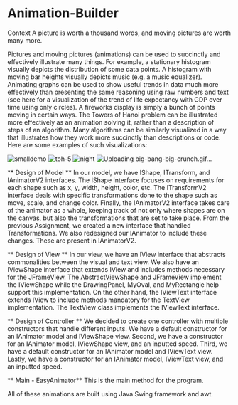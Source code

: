 # Animation-Builder

Context
A picture is worth a thousand words, and moving pictures are worth many more.

Pictures and moving pictures (animations) can be used to succinctly and effectively illustrate many things. For example, a stationary histogram visually depicts the distribution of some data points. A histogram with moving bar heights visually depicts music (e.g. a music equalizer). Animating graphs can be used to show useful trends in data much more effectively than presenting the same reasoning using raw numbers and text (see here for a visualization of the trend of life expectancy with GDP over time using only circles). A fireworks display is simply a bunch of points moving in certain ways. The Towers of Hanoi problem can be illustrated more effectively as an animation solving it, rather than a description of steps of an algorithm. Many algorithms can be similarly visualized in a way that illustrates how they work more succinctly than descriptions or code. Here are some examples of such visualizations:

![smalldemo](https://user-images.githubusercontent.com/35156624/90906126-2ba8a800-e39f-11ea-9ab0-58348f7423d8.gif)
![toh-5](https://user-images.githubusercontent.com/35156624/90906131-2cd9d500-e39f-11ea-875c-47f4c73e33ea.gif)
![night](https://user-images.githubusercontent.com/35156624/90906142-2ea39880-e39f-11ea-9258-bbfec54dca47.gif)
![Uploading big-bang-big-crunch.gif…]()


** Design of Model ** In our model, we have IShape, ITransform, and IAnimatorV2 interfaces. The IShape interface focuses on requirements for each shape such as x, y, width, height, color, etc. The ITransformV2 interface deals with specific transformations done to the shape such as move, scale, and change color. Finally, the IAnimatorV2 interface takes care of the animator as a whole, keeping track of not only where shapes are on the canvas, but also the transformations that are set to take place. From the previous Assignment, we created a new interface that handled Transformations. We also redesigned our IAnimator to include these changes. These are present in IAnimatorV2.

** Design of View ** In our view, we have an IView interface that abstracts commonalities between the visual and text view. We also have an IViewShape interface that extends IView and includes methods necessary for the JFrameView. The AbstractViewShape and JFrameView implement the IViewShape while the DrawingPanel, MyOval, and MyRectangle help support this implementation. On the other hand, the IViewText interface extends IView to include methods mandatory for the TextView implementation. The TextView class implements the IViewText interface.

** Design of Controller ** We decided to create one controller with multiple constructors that handle different inputs. We have a default constructor for an IAnimator model and IViewShape view. Second, we have a constructor for an IAnimator model, IViewShape view, and an inputted speed. Third, we have a default constructor for an IAnimator model and IViewText view. Lastly, we have a constructor for an IAnimator model, IViewText view, and an inputted speed.

** Main - EasyAnimator** This is the main method for the program.

All of these animations are built using Java Swing framework and awt. 
